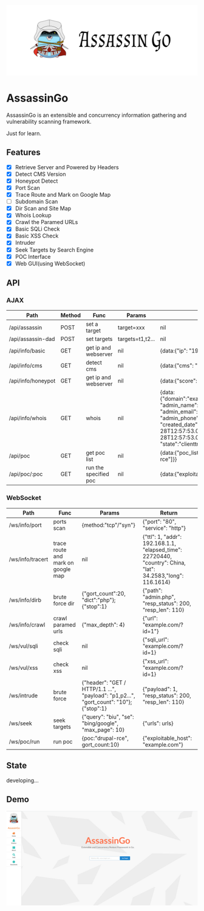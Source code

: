 ![](./logo.jpg)

# AssassinGo

AssassinGo is an extensible and concurrency information gathering and vulnerability scanning framework.

Just for learn.

## Features

- [x] Retrieve Server and Powered by Headers
- [x] Detect CMS Version
- [x] Honeypot Detect
- [x] Port Scan
- [x] Trace Route and Mark on Google Map
- [ ] Subdomain Scan
- [x] Dir Scan and Site Map
- [x] Whois Lookup
- [x] Crawl the Paramed URLs
- [x] Basic SQLi Check
- [x] Basic XSS Check
- [x] Intruder
- [x] Seek Targets by Search Engine
- [x] POC Interface
- [x] Web GUI(using WebSocket)

## API

### AJAX

Path | Method | Func | Params | Return
----- | ----- | ----- | ----- | -----
/api/assassin | POST | set a target | target=xxx | nil
/api/assassin-dad | POST | set targets | targets=t1,t2... | nil
/api/info/basic | GET | get ip and webserver | nil | {data:{"ip": "192.168.1.1", "webserver": "nginx"}}
/api/info/cms | GET | detect cms | nil | {data:{"cms": "wordpress"}}
/api/info/honeypot | GET | get ip and webserver | nil | {data:{"score": "0.3"}}
/api/info/whois | GET | whois | nil | {data:{"domain":"example.com","registrar_name":"alibaba", "admin_name":"xiaoming", "admin_email":"a@qq.com", "admin_phone":"+86.12312345678", "created_date":"2016-07-28T12:57:53.0Z","expiration_date":"2018-07-28T12:57:53.0Z", "ns":"dns9.hichina.com", "state":"clienttransferprohibited"}}
/api/poc | GET | get poc list | nil | {data:{"poc_list":["drupal-rce","seacms-v654-rce"]}}
/api/poc/:poc | GET | run the specified poc | nil | {data:{"exploitable_host": "example.com"}}

### WebSocket

Path | Func | Params | Return
----- | ----- | ----- | -----
/ws/info/port | ports scan | {method:"tcp"/"syn"} | {"port": "80", "service": "http"}
/ws/info/tracert | trace route and mark on google map | nil | {"ttl": 1, "addr": 192.168.1.1, "elapsed_time": 22720440, "country": China, "lat": 34.2583,"long": 116.1614}
/ws/info/dirb | brute force dir | {"gort_count":20, "dict":"php"}; {"stop":1} | {"path": "admin.php", "resp_status": 200, "resp_len": 110}
/ws/info/crawl | crawl paramed urls | {"max_depth": 4} | {"url": "example.com/?id=1"}
/ws/vul/sqli | check sqli | nil | {"sqli_url": "example.com/?id=1}
/ws/vul/xss | check xss | nil | {"xss_url": "example.com/?id=1}
/ws/intrude | brute force | {"header": "GET / HTTP/1.1 ...", "payload": "p1,p2...", "gort_count": "10"}; {"stop":1}| {"payload": 1, "resp_status": 200, "resp_len": 110}
/ws/seek | seek targets | {"query": "biu", "se": "bing/google", "max_page": 10} | {"urls": urls}
/ws/poc/run | run poc | {poc:"drupal-rce", gort_count:10} | {"exploitable_host": "example.com"}

## State

developing...

## Demo

![](./demo.png)
